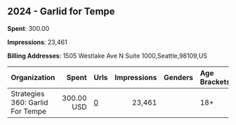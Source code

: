## 2024 - Garlid for Tempe 
**Spent**: 300.00

**Impressions**: 23,461

**Billing Addresses**: 1505 Westlake Ave N Suite 1000,Seattle,98109,US

|Organization|Spent|Urls|Impressions|Genders|Age Brackets|Country Codes|
|:---|---:|:---|---:|:---|:---|:---|
|Strategies 360: Garlid For Tempe|300.00 USD|[0](https://www.snap.com/political-ads/asset/0153a4d0d15e9a2fb01ea756828d18b5aa90b1a4b71d5aabf9fe6343868bdef0?mediaType=mp4)|23,461||18+|united states|
